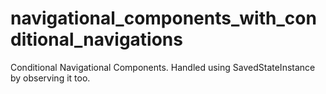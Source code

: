 # navigational_components_with_conditional_navigations
Conditional Navigational Components. Handled using SavedStateInstance by observing it too.
